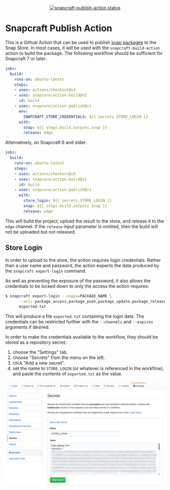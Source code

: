 <p align="center">
  <a href="https://github.com/snapcore/action-publish/actions"><img alt="snapcraft-publish-action status" src="https://github.com/snapcore/action-publish/workflows/build-test/badge.svg"></a>
</p>

# Snapcraft Publish Action

This is a Github Action that can be used to publish [snap
packages](https://snapcraft.io) to the Snap Store.  In most cases, it
will be used with the `snapcraft-build-action` action to build the
package.  The following workflow should be sufficient for Snapcraft 7 or later:

```yaml
jobs:
  build:
    runs-on: ubuntu-latest
    steps:
    - uses: actions/checkout@v3
    - uses: snapcore/action-build@v1
      id: build
    - uses: snapcore/action-publish@v1
      env:
        SNAPCRAFT_STORE_CREDENTIALS: ${{ secrets.STORE_LOGIN }}
      with:
        snap: ${{ steps.build.outputs.snap }}
        release: edge
```

Alternatively, on Snapcraft 6 and older:
```yaml
jobs:
  build:
    runs-on: ubuntu-latest
    steps:
    - uses: actions/checkout@v3
    - uses: snapcore/action-build@v1
      id: build
    - uses: snapcore/action-publish@v1
      with:
        store_login: ${{ secrets.STORE_LOGIN }}
        snap: ${{ steps.build.outputs.snap }}
        release: edge
```

This will build the project, upload the result to the store, and
release it to the `edge` channel.  If the `release` input parameter is
omitted, then the build will not be uploaded but not released.


## Store Login

In order to upload to the store, the action requires login
credentials.  Rather than a user name and password, the action expects
the data produced by the `snapcraft export-login` command.

As well as preventing the exposure of the password, it also allows the
credentials to be locked down to only the access the action requires:

```sh
$ snapcraft export-login --snaps=PACKAGE_NAME \
      --acls package_access,package_push,package_update,package_release \
      exported.txt
```

This will produce a file `exported.txt` containing the login data.
The credentials can be restricted further with the `--channels` and
`--expires` arguments if desired.

In order to make the credentials available to the workflow, they
should be stored as a repository secret:

1. choose the "Settings" tab.
2. choose "Secrets" from the menu on the left.
3. click "Add a new secret".
4. set the name to `STORE_LOGIN` (or whatever is referenced in the workflow), and paste the contents of `exported.txt` as the value.

![Screenshot depicting secrets configuration](add-secret.jpg)
